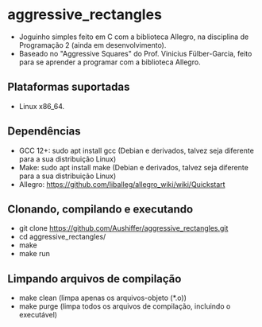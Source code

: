 # aggressive_rectangles
- Joguinho simples feito em C com a biblioteca Allegro, na disciplina de Programação 2 (ainda em desenvolvimento).
- Baseado no "Aggressive Squares" do Prof. Vinicius Fülber-Garcia, feito para se aprender a programar com a biblioteca Allegro.

## Plataformas suportadas
- Linux x86_64.

## Dependências
- GCC 12+: sudo apt install gcc (Debian e derivados, talvez seja diferente para a sua distribuição Linux)
- Make: sudo apt install make (Debian e derivados, talvez seja diferente para a sua distribuição Linux)
- Allegro: https://github.com/liballeg/allegro_wiki/wiki/Quickstart

## Clonando, compilando e executando
- git clone https://github.com/Aushiffer/aggressive_rectangles.git
- cd aggressive_rectangles/
- make
- make run

## Limpando arquivos de compilação
- make clean (limpa apenas os arquivos-objeto (*.o))
- make purge (limpa todos os arquivos de compilação, incluindo o executável)
